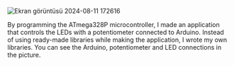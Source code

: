 ![Ekran görüntüsü 2024-08-11 172616](https://github.com/user-attachments/assets/bfda66cd-d0b9-4807-b1d7-9ff03e047cec)

By programming the ATmega328P microcontroller, I made an application that controls the LEDs with a potentiometer connected to Arduino. Instead of using ready-made libraries while making the application, I wrote my own libraries. You can see the Arduino, potentiometer and LED connections in the picture.
